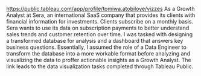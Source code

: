 https://public.tableau.com/app/profile/tomiwa.atobiloye/vizzes
As a Growth Analyst at Sera, an international SaaS company that provides its clients with financial information for investments. Clients subscribe on a monthly basis. Sera wants to use its data on subscription payments to better understand sales trends and customer retention over time. I was tasked with designing a transformed database for analysis and a dashboard that answers key business questions. Essentially, I assumed the role of a Data Engineer to transform the database into a more workable format before analyzing and visualizing the data to proffer actionable insights as a Growth Analyst. The link leads to the data visualization tasks completed through Tableau Public.
